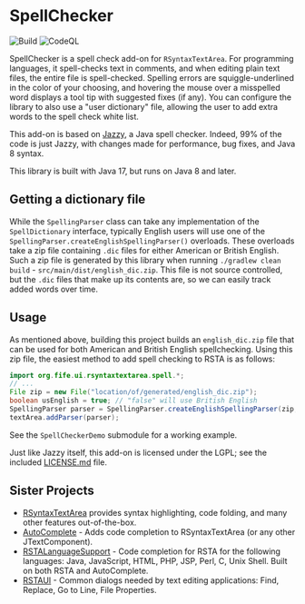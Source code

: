 # SpellChecker
![Build](https://github.com/bobbylight/SpellChecker/actions/workflows/gradle.yml/badge.svg)
![CodeQL](https://github.com/bobbylight/SpellChecker/actions/workflows/codeql-analysis.yml/badge.svg)

SpellChecker is a spell check add-on for `RSyntaxTextArea`.  For programming languages, it spell-checks text in
comments, and when editing plain text files, the entire file is spell-checked.  Spelling errors are squiggle-underlined
in the color of your choosing, and hovering the mouse over a misspelled word displays a tool tip with suggested fixes
(if any).  You can configure the library to also use a "user dictionary" file, allowing the user to add extra words to
the spell check white list.

This add-on is based on [Jazzy](http://jazzy.sourceforge.net), a Java spell checker.  Indeed, 99% of the code is just
Jazzy, with changes made for performance, bug fixes, and Java 8 syntax.

This library is built with Java 17, but runs on Java 8 and later.

## Getting a dictionary file
While the `SpellingParser` class can take any implementation of the `SpellDictionary` interface,
typically English users will use one of the `SpellingParser.createEnglishSpellingParser()`
overloads.  These overloads take a zip file containing `.dic` files for either American or British
English.  Such a zip file is generated by this library when running `./gradlew clean build` -
`src/main/dist/english_dic.zip`.  This file is not source controlled, but the `.dic` files that
make up its contents are, so we can easily track added words over time.

## Usage
As mentioned above, building this project builds an `english_dic.zip` file that can be used
for both American and British English spellchecking.  Using this zip file, the easiest
method to add spell checking to RSTA is as follows:

```java
import org.fife.ui.rsyntaxtextarea.spell.*;
// ...
File zip = new File("location/of/generated/english_dic.zip");
boolean usEnglish = true; // "false" will use British English
SpellingParser parser = SpellingParser.createEnglishSpellingParser(zip, usEnglish);
textArea.addParser(parser);
```

See the `SpellCheckerDemo` submodule for a working example.  

Just like Jazzy itself, this add-on is licensed under the LGPL; see the included
[LICENSE.md](https://github.com/bobbylight/SpellChecker/blob/master/LICENSE.md) file.

## Sister Projects

* [RSyntaxTextArea](https://github.com/bobbylight/RSyntaxTextArea) provides syntax highlighting, code folding, and many other features out-of-the-box.
* [AutoComplete](https://github.com/bobbylight/AutoComplete) - Adds code completion to RSyntaxTextArea (or any other JTextComponent).
* [RSTALanguageSupport](https://github.com/bobbylight/RSTALanguageSupport) - Code completion for RSTA for the following languages: Java, JavaScript, HTML, PHP, JSP, Perl, C, Unix Shell.  Built on both RSTA and AutoComplete.
* [RSTAUI](https://github.com/bobbylight/RSTAUI) - Common dialogs needed by text editing applications: Find, Replace, Go to Line, File Properties.

